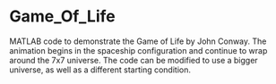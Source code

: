 # Game_Of_Life
MATLAB code to demonstrate the Game of Life by John Conway.
The animation begins in the spaceship configuration and continue to wrap around the 7x7 universe. The code can be modified to use a bigger universe, as well as a different starting condition. 
